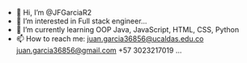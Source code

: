 - 👋 Hi, I’m @JFGarciaR2
- 👀 I’m interested in Full stack engineer...
- 🌱 I’m currently learning OOP Java, JavaScript, HTML, CSS, Python
- 📫 How to reach me: juan.garcia36856@ucaldas.edu.co juan.garcia36856@gmail.com +57 3023217019 ...

